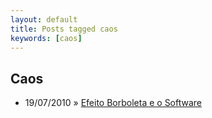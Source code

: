 ```yaml
---
layout: default
title: Posts tagged caos
keywords: [caos]
---
```

<h2 class="category">Caos</h2>
<ul class="posts">
<li>
<p>
<span class="date">19/07/2010</span> &raquo; 
<a href="/blog/efeito-borboleta-e-o-software">Efeito Borboleta e o Software</a>
</p>
</li> 
</ul>

